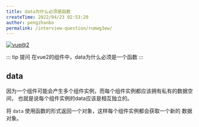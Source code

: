 ```yaml
---
title: data为什么必须是函数
createTime: 2022/04/23 02:53:20
author: pengzhanbo
permalink: /interview-question/rumwg3ew/
---
```


[![vue@2](https://img.shields.io/badge/vue-%402-brightgreen)](https://cn.vuejs.org/)

::: tip 提问
在vue2的组件中，data为什么必须是一个函数
:::

## data

因为一个组件可能会产生多个组件实例，而每个组件实例都应该拥有私有的数据空间，
也就是说每个组件实例的data应该是相互独立的。

将 `data` 使用函数的形式返回一个对象，这样每个组件实例都会获取一个新的 数据对象。
